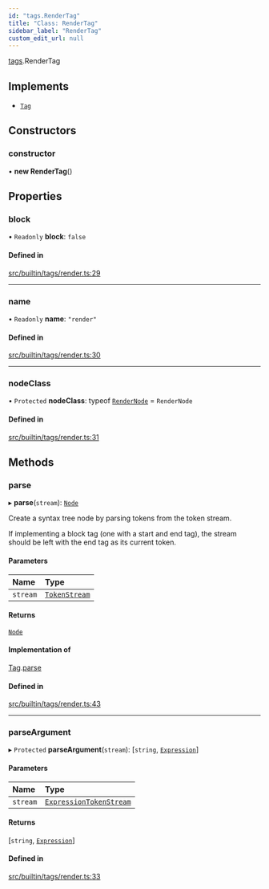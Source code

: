 ```yaml
---
id: "tags.RenderTag"
title: "Class: RenderTag"
sidebar_label: "RenderTag"
custom_edit_url: null
---
```


[tags](../namespaces/tags.md).RenderTag

## Implements

- [`Tag`](../interfaces/Tag.md)

## Constructors

### constructor

• **new RenderTag**()

## Properties

### block

• `Readonly` **block**: ``false``

#### Defined in

[src/builtin/tags/render.ts:29](https://github.com/jg-rp/liquidscript/blob/6bed77c/src/builtin/tags/render.ts#L29)

___

### name

• `Readonly` **name**: ``"render"``

#### Defined in

[src/builtin/tags/render.ts:30](https://github.com/jg-rp/liquidscript/blob/6bed77c/src/builtin/tags/render.ts#L30)

___

### nodeClass

• `Protected` **nodeClass**: typeof [`RenderNode`](tags.RenderNode.md) = `RenderNode`

#### Defined in

[src/builtin/tags/render.ts:31](https://github.com/jg-rp/liquidscript/blob/6bed77c/src/builtin/tags/render.ts#L31)

## Methods

### parse

▸ **parse**(`stream`): [`Node`](../interfaces/Node.md)

Create a syntax tree node by parsing tokens from the token
stream.

If implementing a block tag (one with a start and end tag),
the stream should be left with the end tag as its current
token.

#### Parameters

| Name | Type |
| :------ | :------ |
| `stream` | [`TokenStream`](../interfaces/tokens.TokenStream.md) |

#### Returns

[`Node`](../interfaces/Node.md)

#### Implementation of

[Tag](../interfaces/Tag.md).[parse](../interfaces/Tag.md#parse)

#### Defined in

[src/builtin/tags/render.ts:43](https://github.com/jg-rp/liquidscript/blob/6bed77c/src/builtin/tags/render.ts#L43)

___

### parseArgument

▸ `Protected` **parseArgument**(`stream`): [`string`, [`Expression`](../interfaces/Expression.md)]

#### Parameters

| Name | Type |
| :------ | :------ |
| `stream` | [`ExpressionTokenStream`](expressions.ExpressionTokenStream.md) |

#### Returns

[`string`, [`Expression`](../interfaces/Expression.md)]

#### Defined in

[src/builtin/tags/render.ts:33](https://github.com/jg-rp/liquidscript/blob/6bed77c/src/builtin/tags/render.ts#L33)
